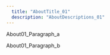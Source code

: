 ```yaml
---
  title: "AboutTitle_01"
  description: "AboutDescriptions_01"
---
```


About01_Paragraph_a

About01_Paragraph_b
